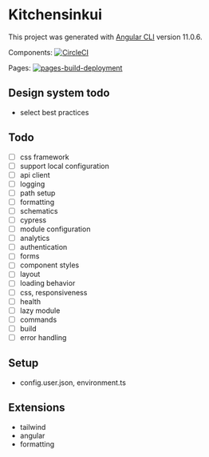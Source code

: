 # Kitchensinkui

This project was generated with [Angular CLI](https://github.com/angular/angular-cli) version 11.0.6.

Components:
[![CircleCI](https://circleci.com/gh/circleci/circleci-docs/tree/teesloane-patch-5.svg?style=svg)](https://circleci.com/gh/circleci/circleci-docs/?branch=develop)

Pages:
[![pages-build-deployment](https://github.com/ruifang/kitchensink-ui/actions/workflows/pages/pages-build-deployment/badge.svg?branch=develop)](https://github.com/ruifang/kitchensink-ui/actions/workflows/pages/pages-build-deployment)

## Design system todo
- select best practices

## Todo

-   [ ] css framework
-   [ ] support local configuration
-   [ ] api client
-   [ ] logging
-   [ ] path setup
-   [ ] formatting
-   [ ] schematics
-   [ ] cypress
-   [ ] module configuration
-   [ ] analytics
-   [ ] authentication
-   [ ] forms
-   [ ] component styles
-   [ ] layout
-   [ ] loading behavior
-   [ ] css, responsiveness
-   [ ] health
-   [ ] lazy module
-   [ ] commands
-   [ ] build
-   [ ] error handling

## Setup

-   config.user.json, environment.ts

## Extensions
- tailwind
- angular
- formatting
